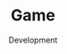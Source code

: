 ---
layout: default
title: Game
subtitle: Development
modal-id: 4
img: game.png
alt: image-alt
project-date: April 2014
client: Start Bootstrap
category: Web Development
description: With the help of the new tools and technologies like Unit3D, Adobe Animate and Magicavoxel we design, develop and commercialize our own games. We cover different game genres including arcade, strategy and trading card games. Our primary focus is onto the mobile games including the two major platforms Android and iOS. Therefore, the games are published and distributed via Google Play and App stores. <b>We expect to release our first game in the second half of 2019.</b>
---